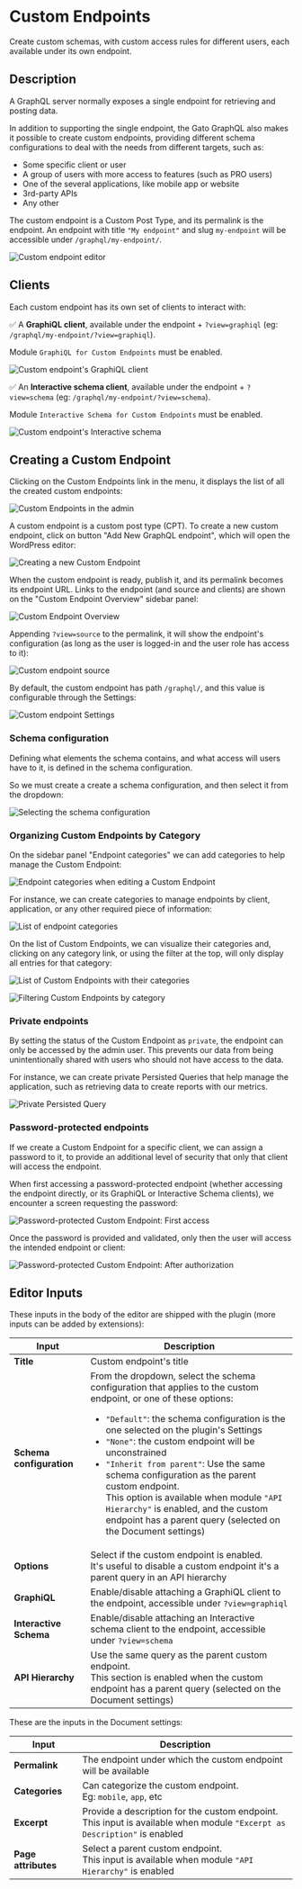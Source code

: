 # Custom Endpoints

Create custom schemas, with custom access rules for different users, each available under its own endpoint.

## Description

A GraphQL server normally exposes a single endpoint for retrieving and posting data.

In addition to supporting the single endpoint, the Gato GraphQL also makes it possible to create custom endpoints, providing different schema configurations to deal with the needs from different targets, such as:

- Some specific client or user
- A group of users with more access to features (such as PRO users)
- One of the several applications, like mobile app or website
- 3rd-party APIs
- Any other

The custom endpoint is a Custom Post Type, and its permalink is the endpoint. An endpoint with title `"My endpoint"` and slug `my-endpoint` will be accessible under `/graphql/my-endpoint/`.

![Custom endpoint editor](../../images/custom-endpoint.png "Custom endpoint editor")

## Clients

Each custom endpoint has its own set of clients to interact with:

✅ A **GraphiQL client**, available under the endpoint + `?view=graphiql` (eg: `/graphql/my-endpoint/?view=graphiql`).

Module `GraphiQL for Custom Endpoints` must be enabled.

![Custom endpoint's GraphiQL client](../../images/custom-endpoint-graphiql.png "Custom endpoint's GraphiQL client")

✅ An **Interactive schema client**, available under the endpoint + `?view=schema` (eg: `/graphql/my-endpoint/?view=schema`).

Module `Interactive Schema for Custom Endpoints` must be enabled.

![Custom endpoint's Interactive schema](../../images/custom-endpoint-interactive-schema.png "Custom endpoint's Interactive schema")

## Creating a Custom Endpoint

Clicking on the Custom Endpoints link in the menu, it displays the list of all the created custom endpoints:

![Custom Endpoints in the admin](../../images/custom-endpoints-page.png)

A custom endpoint is a custom post type (CPT). To create a new custom endpoint, click on button "Add New GraphQL endpoint", which will open the WordPress editor:

![Creating a new Custom Endpoint](../../images/new-custom-endpoint.png)

When the custom endpoint is ready, publish it, and its permalink becomes its endpoint URL. Links to the endpoint (and source and clients) are shown on the "Custom Endpoint Overview" sidebar panel:

![Custom Endpoint Overview](../../images/custom-endpoint-overview.png)

Appending `?view=source` to the permalink, it will show the endpoint's configuration (as long as the user is logged-in and the user role has access to it):

![Custom endpoint source](../../images/custom-endpoint-source.png)

By default, the custom endpoint has path `/graphql/`, and this value is configurable through the Settings:

![Custom endpoint Settings](../../images/settings-custom-endpoints.png)

### Schema configuration

Defining what elements the schema contains, and what access will users have to it, is defined in the schema configuration.

So we must create a create a schema configuration, and then select it from the dropdown:

![Selecting the schema configuration](../../images/select-schema-configuration.png)

### Organizing Custom Endpoints by Category

On the sidebar panel "Endpoint categories" we can add categories to help manage the Custom Endpoint:

![Endpoint categories when editing a Custom Endpoint](../../images/graphql-custom-endpoint-editor-with-categories.png)

For instance, we can create categories to manage endpoints by client, application, or any other required piece of information:

![List of endpoint categories](../../images/graphql-endpoint-categories.png)

On the list of Custom Endpoints, we can visualize their categories and, clicking on any category link, or using the filter at the top, will only display all entries for that category:

![List of Custom Endpoints with their categories](../../images/graphql-custom-endpoints-with-categories.png)

![Filtering Custom Endpoints by category](../../images/graphql-custom-endpoints-filtering-by-category.png)

### Private endpoints

By setting the status of the Custom Endpoint as `private`, the endpoint can only be accessed by the admin user. This prevents our data from being unintentionally shared with users who should not have access to the data.

For instance, we can create private Persisted Queries that help manage the application, such as retrieving data to create reports with our metrics.

![Private Persisted Query](../../images/private-persisted-query.png)

### Password-protected endpoints

If we create a Custom Endpoint for a specific client, we can assign a password to it, to provide an additional level of security that only that client will access the endpoint.

When first accessing a password-protected endpoint (whether accessing the endpoint directly, or its GraphiQL or Interactive Schema clients), we encounter a screen requesting the password:

![Password-protected Custom Endpoint: First access](../../images/password-protected-custom-endpoint-unauthorized.png)

Once the password is provided and validated, only then the user will access the intended endpoint or client:

![Password-protected Custom Endpoint: After authorization](../../images/password-protected-custom-endpoint-authorized.png)

## Editor Inputs

These inputs in the body of the editor are shipped with the plugin (more inputs can be added by extensions):

<table>
<thead>
<tr>
    <th>Input</th>
    <th>Description</th>
</tr>
</thead>
<tbody>
<tr>
  <td><strong>Title</strong></td>
  <td>Custom endpoint's title</td>
</tr>
<tr>
  <td><strong>Schema configuration</strong></td>
  <td>From the dropdown, select the schema configuration that applies to the custom endpoint, or one of these options: <ul><li><code>"Default"</code>: the schema configuration is the one selected on the plugin's Settings</li><li><code>"None"</code>: the custom endpoint will be unconstrained</li><li><code>"Inherit from parent"</code>: Use the same schema configuration as the parent custom endpoint.<br/>This option is available when module <code>"API Hierarchy"</code> is enabled, and the custom endpoint has a parent query (selected on the Document settings)</li></ul></td>
</tr>
<tr>
  <td><strong>Options</strong></td>
  <td>Select if the custom endpoint is enabled.<br/>It's useful to disable a custom endpoint it's a parent query in an API hierarchy</td>
</tr>
<tr>
  <td><strong>GraphiQL</strong></td>
  <td>Enable/disable attaching a GraphiQL client to the endpoint, accessible under <code>?view=graphiql</code></td>
</tr>
<tr>
  <td><strong>Interactive Schema</strong></td>
  <td>Enable/disable attaching an Interactive schema client to the endpoint, accessible under <code>?view=schema</code></td>
</tr>
<tr>
  <td><strong>API Hierarchy</strong></td>
  <td>Use the same query as the parent custom endpoint.<br/>This section is enabled when the custom endpoint has a parent query (selected on the Document settings)</td>
</tr>
</tbody>
</table>

These are the inputs in the Document settings:

| Input | Description |
| --- | --- |
| **Permalink** | The endpoint under which the custom endpoint will be available |
| **Categories** | Can categorize the custom endpoint.<br/>Eg: `mobile`, `app`, etc |
| **Excerpt** | Provide a description for the custom endpoint.<br/>This input is available when module `"Excerpt as Description"` is enabled |
| **Page attributes** | Select a parent custom endpoint.<br/>This input is available when module `"API Hierarchy"` is enabled |

<!-- ## Settings

| Option | Description | 
| --- | --- |
| **Endpoint base slug** | The base path for the custom endpoint URL. It defaults to `graphql` | -->

<!-- ## Resources

Video showing how to create a custom endpoint: <a href="https://vimeo.com/413503485" target="_blank">vimeo.com/413503485</a>. -->
